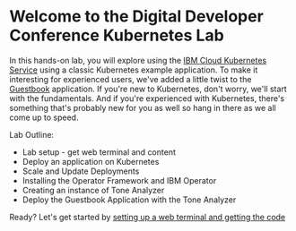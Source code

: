 # Welcome to the Digital Developer Conference Kubernetes Lab

In this hands-on lab, you will explore using the [IBM Cloud Kubernetes Service](https://www.ibm.com/cloud/container-service) using a classic Kubernetes example application. To make it interesting for experienced users, we've added a little twist to the [Guestbook](https://github.com/kubernetes/examples/tree/master/guestbook-go) application. If you're new to Kubernetes, don't worry, we'll start with the fundamentals. And if you're experienced with Kubernetes, there's something that's probably new for you as well so hang in there as we all come up to speed.

Lab Outline:

* Lab setup - get web terminal and content
* Deploy an application on Kubernetes
* Scale and Update Deployments
* Installing the Operator Framework and IBM Operator
* Creating an instance of Tone Analyzer
* Deploy the Guestbook Application with the Tone Analyzer

Ready? Let's get started by [setting up a web terminal and getting the code](exercise-0/README.md)